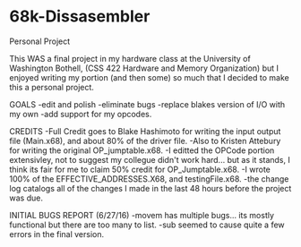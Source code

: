 # 68k-Dissasembler

Personal Project

This WAS a final project in my hardware class at the University of Washington Bothell, (CSS 422 Hardware and Memory Organization) 
but I enjoyed writing my portion (and then some) so much that I decided to make this a personal project. 

GOALS
-edit and polish
-eliminate bugs
-replace blakes version of I/O with my own
-add support for my opcodes. 

CREDITS
-Full Credit goes to Blake Hashimoto for writing the input output file (Main.x68), and about 80% of the driver file. 
-Also to Kristen Attebury for writing the original OP_jumptable.x68.
-I editted the OPCode portion extensivley, not to suggest my collegue didn't work hard... 
  but as it stands, I think its fair for me to claim 50% credit for OP_Jumptable.x68.
-I wrote 100% of the EFFECTIVE_ADDRESSES.X68, and testingFile.x68.
-the change log catalogs all of the changes I made in the last 48 hours before the project was due. 

INITIAL BUGS REPORT (6/27/16)
-movem has multiple bugs... its mostly functional but there are too many to list. 
-sub seemed to cause quite a few errors in the final version. 
